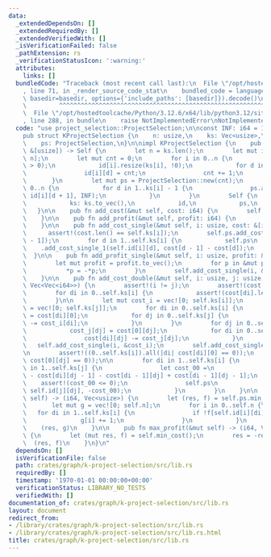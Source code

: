 ```yaml
---
data:
  _extendedDependsOn: []
  _extendedRequiredBy: []
  _extendedVerifiedWith: []
  _isVerificationFailed: false
  _pathExtension: rs
  _verificationStatusIcon: ':warning:'
  attributes:
    links: []
  bundledCode: "Traceback (most recent call last):\n  File \"/opt/hostedtoolcache/Python/3.12.6/x64/lib/python3.12/site-packages/onlinejudge_verify/documentation/build.py\"\
    , line 71, in _render_source_code_stat\n    bundled_code = language.bundle(stat.path,\
    \ basedir=basedir, options={'include_paths': [basedir]}).decode()\n          \
    \         ^^^^^^^^^^^^^^^^^^^^^^^^^^^^^^^^^^^^^^^^^^^^^^^^^^^^^^^^^^^^^^^^^^^^^^^^^^^^^^^^^\n\
    \  File \"/opt/hostedtoolcache/Python/3.12.6/x64/lib/python3.12/site-packages/onlinejudge_verify/languages/rust.py\"\
    , line 288, in bundle\n    raise NotImplementedError\nNotImplementedError\n"
  code: "use project_selection::ProjectSelection;\n\nconst INF: i64 = 1 << 61;\n\n\
    pub struct KProjectSelection {\n    n: usize,\n    ks: Vec<usize>,\n    id: Vec<Vec<usize>>,\n\
    \    ps: ProjectSelection,\n}\n\nimpl KProjectSelection {\n    pub fn new(ks:\
    \ &[usize]) -> Self {\n        let n = ks.len();\n        let mut id = vec![vec![];\
    \ n];\n        let mut cnt = 0;\n        for i in 0..n {\n            assert!(ks[i]\
    \ > 0);\n            id[i].resize(ks[i], !0);\n            for d in 1..ks[i] {\n\
    \                id[i][d] = cnt;\n                cnt += 1;\n            }\n \
    \       }\n        let mut ps = ProjectSelection::new(cnt);\n        for i in\
    \ 0..n {\n            for d in 1..ks[i] - 1 {\n                ps.add_cost_double_10(id[i][d],\
    \ id[i][d + 1], INF);\n            }\n        }\n        Self {\n            n,\n\
    \            ks: ks.to_vec(),\n            id,\n            ps,\n        }\n \
    \   }\n\n    pub fn add_cost(&mut self, cost: i64) {\n        self.ps.add_cost(cost);\n\
    \    }\n\n    pub fn add_profit(&mut self, profit: i64) {\n        self.ps.add_profit(profit);\n\
    \    }\n\n    pub fn add_cost_single(&mut self, i: usize, cost: &[i64]) {\n  \
    \      assert!(cost.len() == self.ks[i]);\n        self.ps.add_cost(cost[self.ks[i]\
    \ - 1]);\n        for d in 1..self.ks[i] {\n            self.ps\n            \
    \    .add_cost_single_1(self.id[i][d], cost[d - 1] - cost[d]);\n        }\n  \
    \  }\n\n    pub fn add_profit_single(&mut self, i: usize, profit: &[i64]) {\n\
    \        let mut profit = profit.to_vec();\n        for p in &mut profit {\n \
    \           *p = -*p;\n        }\n        self.add_cost_single(i, &profit);\n\
    \    }\n\n    pub fn add_cost_double(&mut self, i: usize, j: usize, mut cost:\
    \ Vec<Vec<i64>>) {\n        assert!(i != j);\n        assert!(cost.len() == self.ks[i]);\n\
    \        for di in 0..self.ks[i] {\n            assert!(cost[di].len() == self.ks[j]);\n\
    \        }\n\n        let mut cost_i = vec![0; self.ks[i]];\n        let mut cost_j\
    \ = vec![0; self.ks[j]];\n        for di in 0..self.ks[i] {\n            cost_i[di]\
    \ = cost[di][0];\n            for dj in 0..self.ks[j] {\n                cost[di][dj]\
    \ -= cost_i[di];\n            }\n        }\n        for dj in 0..self.ks[j] {\n\
    \            cost_j[dj] = cost[0][dj];\n            for di in 0..self.ks[i] {\n\
    \                cost[di][dj] -= cost_j[dj];\n            }\n        }\n     \
    \   self.add_cost_single(i, &cost_i);\n        self.add_cost_single(j, &cost_j);\n\
    \n        assert!((0..self.ks[i]).all(|di| cost[di][0] == 0));\n        assert!((0..self.ks[j]).all(|dj|\
    \ cost[0][dj] == 0));\n\n        for di in 1..self.ks[i] {\n            for dj\
    \ in 1..self.ks[j] {\n                let cost_00 =\n                    cost[di][dj]\
    \ - cost[di][dj - 1] - cost[di - 1][dj] + cost[di - 1][dj - 1];\n            \
    \    assert!(cost_00 <= 0);\n                self.ps\n                    .add_profit_double_00(self.id[i][di],\
    \ self.id[j][dj], -cost_00);\n            }\n        }\n    }\n\n    pub fn min_cost(&mut\
    \ self) -> (i64, Vec<usize>) {\n        let (res, f) = self.ps.min_cost();\n \
    \       let mut g = vec![0; self.n];\n        for i in 0..self.n {\n         \
    \   for di in 1..self.ks[i] {\n                if !f[self.id[i][di]] {\n     \
    \               g[i] += 1;\n                }\n            }\n        }\n    \
    \    (res, g)\n    }\n\n    pub fn max_profit(&mut self) -> (i64, Vec<usize>)\
    \ {\n        let (mut res, f) = self.min_cost();\n        res = -res;\n      \
    \  (res, f)\n    }\n}\n"
  dependsOn: []
  isVerificationFile: false
  path: crates/graph/k-project-selection/src/lib.rs
  requiredBy: []
  timestamp: '1970-01-01 00:00:00+00:00'
  verificationStatus: LIBRARY_NO_TESTS
  verifiedWith: []
documentation_of: crates/graph/k-project-selection/src/lib.rs
layout: document
redirect_from:
- /library/crates/graph/k-project-selection/src/lib.rs
- /library/crates/graph/k-project-selection/src/lib.rs.html
title: crates/graph/k-project-selection/src/lib.rs
---
```

